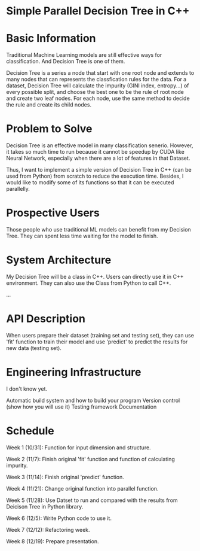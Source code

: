 Simple Parallel Decision Tree in C++
====

# Basic Information
Traditional Machine Learning models are still effective ways for classification.
And Decision Tree is one of them.

Decision Tree is a series a node that start with one root node and extends to many nodes that can represents the classfication rules for the data.
For a dataset, Decision Tree will calculate the impurity (GINI index, entropy...) of every possible split, and choose the best one to be the rule of root node and create two leaf nodes.
For each node, use the same method to decide the rule and create its child nodes.


# Problem to Solve
Decision Tree is an effective model in many classification senerio. However, it takes so much time to run because it cannot be speedup by CUDA like Neural Network, especially when there are a lot of features in that Dataset.

Thus, I want to implement a simple version of Decision Tree in C++ (can be used from Python) from scratch to reduce the execution time. Besides, I would like to modify some of its functions so that it can be executed parallelly.

# Prospective Users
Those people who use traditional ML models can benefit from my Decision Tree. 
They can spent less time waiting for the model to finish.

# System Architecture
My Decision Tree will be a class in C++.
Users can directly use it in C++ environment.
They can also use the Class from Python to call C++.

... 
# API Description
When users prepare their dataset (training set and testing set), they can use 'fit' function to train their model and use 'predict' to predict the results for new data (testing set).

# Engineering Infrastructure
I don't know yet.


Automatic build system and how to build your program
Version control (show how you will use it)
Testing framework
Documentation



# Schedule
Week 1 (10/31): Function for input dimension and structure.

Week 2 (11/7):  Finish original 'fit' function and function of calculating impurity.

Week 3 (11/14): Finish original 'predict' function.

Week 4 (11/21): Change original function into parallel function.

Week 5 (11/28): Use Datset to run and compared with the results from Deicison Tree in Python library.

Week 6 (12/5): Write Python code to use it. 

Week 7 (12/12): Refactoring week.

Week 8 (12/19): Prepare presentation.


